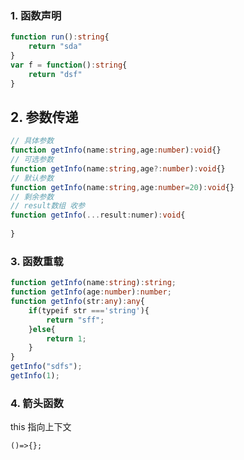 ### 1. 函数声明

```typescript
function run():string{
	return "sda"
}
var f = function():string{
    return "dsf"
}
```

## 2. 参数传递

```typescript
// 具体参数
function getInfo(name:string,age:number):void{}
// 可选参数
function getInfo(name:string,age?:number):void{}
// 默认参数
function getInfo(name:string,age:number=20):void{}
// 剩余参数
// result数组 收参
function getInfo(...result:numer):void{
    
}
```

### 3. 函数重载

```typescript
function getInfo(name:string):string;
function getInfo(age:number):number;
function getInfo(str:any):any{
	if(typeif str ==='string'){
		return "sff";
	}else{
		return 1;
	}
}
getInfo("sdfs");
getInfo(1);
```



### 4. 箭头函数

this 指向上下文

```
()=>{};
```

